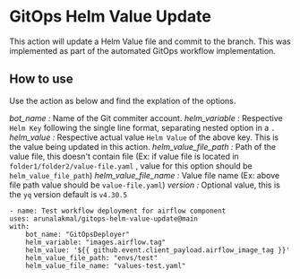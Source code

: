 # GitOps Helm Value Update

This action will update a Helm Value file and commit to the branch. This was implemented as part of the automated GitOps workflow implementation. 

## How to use 

Use the action as below and find the explation of the options.

*bot_name :* Name of the Git commiter account.
*helm_variable :* Respective `Helm Key` following the single line format, separating nested option in a `.`
*helm_value :* Respective actual value `Helm Value` of the above key. This is the value being updated in this action.
*helm_value_file_path :* Path of the value file, this doesn't contain file (Ex: if value file is located in `folder1/folder2/value-file.yaml` , value for this option should be `helm_value_file_path`)
*helm_value_file_name :* Value file name (Ex: above file path value should be `value-file.yaml`)
*version :* Optional value, this is the `yq` version default is `v4.30.5`

```
- name: Test workflow deployment for airflow component
uses: arunalakmal/gitops-helm-value-update@main
with:
    bot_name: "GitOpsDeployer"
    helm_variable: "images.airflow.tag"
    helm_value: '${{ github.event.client_payload.airflow_image_tag }}'
    helm_value_file_path: "envs/test"
    helm_value_file_name: "values-test.yaml"
```